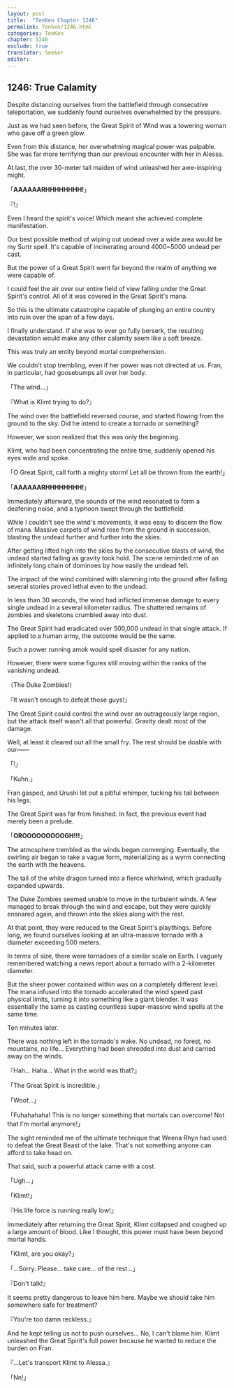 ```yaml
---
layout: post
title:  "TenKen Chapter 1246"
permalink: Tenken/1246.html
categories: TenKen
chapter: 1246
exclude: true
translator: Seeker
editor: 
---
```

<h2>1246: True Calamity</h2>

Despite distancing ourselves from the battlefield through consecutive teleportation, we suddenly found ourselves overwhelmed by the pressure.

Just as we had seen before, the Great Spirit of Wind was a towering woman who gave off a green glow.

Even from this distance, her overwhelming magical power was palpable. She was far more terrifying than our previous encounter with her in Alessa.

At last, the over 30-meter tall maiden of wind unleashed her awe-inspiring might.

「**AAAAAARHHHHHHHH!**」

『!』

Even I heard the spirit's voice! Which meant she achieved complete manifestation.

Our best possible method of wiping out undead over a wide area would be my Surtr spell. It's capable of incinerating around 4000~5000 undead per cast.

But the power of a Great Spirit went far beyond the realm of anything we were capable of.

I could feel the air over our entire field of view falling under the Great Spirit's control. All of it was covered in the Great Spirit's mana.

So this is the ultimate catastrophe capable of plunging an entire country into ruin over the span of a few days.

I finally understand. If she was to ever go fully berserk, the resulting devastation would make any other calamity seem like a soft breeze.

This was truly an entity beyond mortal comprehension.

We couldn't stop trembling, even if her power was not directed at us. Fran, in particular, had goosebumps all over her body.

「The wind...」

『What is Klimt trying to do?』

The wind over the battlefield reversed course, and started flowing from the ground to the sky. Did he intend to create a tornado or something?

However, we soon realized that this was only the beginning.

Klimt, who had been concentrating the entire time, suddenly opened his eyes wide and spoke.

「O Great Spirit, call forth a mighty storm! Let all be thrown from the earth!」

「**AAAAAARHHHHHHHH!**」

Immediately afterward, the sounds of the wind resonated to form a deafening noise, and a typhoon swept through the battlefield.

While I couldn't see the wind's movements, it was easy to discern the flow of mana. Massive carpets of wind rose from the ground in succession, blasting the undead further and further into the skies.

After getting lifted high into the skies by the consecutive blasts of wind, the undead started falling as gravity took hold. The scene reminded me of an infinitely long chain of dominoes by how easily the undead fell.

The impact of the wind combined with slamming into the ground after falling several stories proved lethal even to the undead.

In less than 30 seconds, the wind had inflicted immense damage to every single undead in a several kilometer radius. The shattered remains of zombies and skeletons crumbled away into dust.

The Great Spirit had eradicated over 500,000 undead in that single attack. If applied to a human army, the outcome would be the same.

Such a power running amok would spell disaster for any nation.

However, there were some figures still moving within the ranks of the vanishing undead.

（The Duke Zombies!）

『It wasn't enough to defeat those guys!』

The Great Spirit could control the wind over an outrageously large region, but the attack itself wasn't all that powerful. Gravity dealt most of the damage.

Well, at least it cleared out all the small fry. The rest should be doable with our――

「!」

「Kuhn.」

Fran gasped, and Urushi let out a pitiful whimper, tucking his tail between his legs.

The Great Spirit was far from finished. In fact, the previous event had merely been a prelude.

「**OROOOOOOOOOGH!!!**」

The atmosphere trembled as the winds began converging. Eventually, the swirling air began to take a vague form, materializing as a wyrm connecting the earth with the heavens.

The tail of the white dragon turned into a fierce whirlwind, which gradually expanded upwards.

The Duke Zombies seemed unable to move in the turbulent winds. A few managed to break through the wind and escape, but they were quickly ensnared again, and thrown into the skies along with the rest.

At that point, they were reduced to the Great Spirit's playthings. Before long, we found ourselves looking at an ultra-massive tornado with a diameter exceeding 500 meters.

In terms of size, there were tornadoes of a similar scale on Earth. I vaguely remembered watching a news report about a tornado with a 2-kilometer diameter.

But the sheer power contained within was on a completely different level. The mana infused into the tornado accelerated the wind speed past physical limits, turning it into something like a giant blender. It was essentially the same as casting countless super-massive wind spells at the same time.

Ten minutes later.

There was nothing left in the tornado's wake. No undead, no forest, no mountains, no life... Everything had been shredded into dust and carried away on the winds.

『Hah... Haha... What in the world was that?』

「The Great Spirit is incredible.」

「Woof...」

「Fuhahahaha! This is no longer something that mortals can overcome! Not that I'm mortal anymore!」

The sight reminded me of the ultimate technique that Weena Rhyn had used to defeat the Great Beast of the lake. That's not something anyone can afford to take head on.

That said, such a powerful attack came with a cost.

「Ugh...」

「Klimt!」

『His life force is running really low!』

Immediately after returning the Great Spirit, Klimt collapsed and coughed up a large amount of blood. Like I thought, this power must have been beyond mortal hands.

「Klimt, are you okay?」

「...Sorry. Please... take care... of the rest...」

『Don't talk!』

It seems pretty dangerous to leave him here. Maybe we should take him somewhere safe for treatment?

『You're too damn reckless.』

And he kept telling us not to push ourselves... No, I can't blame him. Klimt unleashed the Great Spirit's full power because he wanted to reduce the burden on Fran.

『...Let's transport Klimt to Alessa.』

「Nn!」
